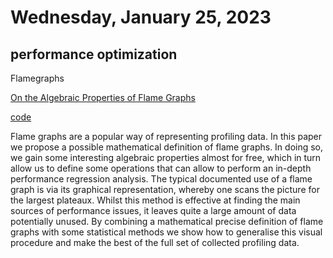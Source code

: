 # Wednesday, January 25, 2023

## performance optimization

Flamegraphs

[On the Algebraic Properties of Flame Graphs](https://arxiv.org/abs/2301.08941)

[code](https://github.com/P403n1x87/flamegraph-experiment)

Flame graphs are a popular way of representing profiling data. In this paper we propose a possible mathematical definition of flame graphs. In doing so, we gain some interesting algebraic properties almost for free, which in turn allow us to define some operations that can allow to perform an in-depth performance regression analysis. The typical documented use of a flame graph is via its graphical representation, whereby one scans the picture for the largest plateaux. Whilst this method is effective at finding the main sources of performance issues, it leaves quite a large amount of data potentially unused. By combining a mathematical precise definition of flame graphs with some statistical methods we show how to generalise this visual procedure and make the best of the full set of collected profiling data. 